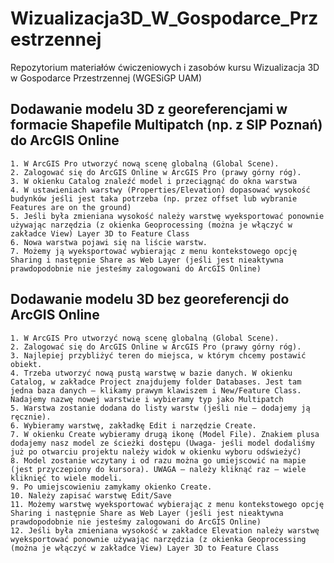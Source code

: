 # Wizualizacja3D_W_Gospodarce_Przestrzennej

Repozytorium materiałów ćwiczeniowych i zasobów kursu Wizualizacja 3D w Gospodarce Przestrzennej (WGESiGP UAM)

## Dodawanie modelu 3D  z georeferencjami w formacie Shapefile Multipatch (np. z SIP Poznań) do ArcGIS Online

    1. W ArcGIS Pro utworzyć nową scenę globalną (Global Scene).
    2. Zalogować się do ArcGIS Online w ArcGIS Pro (prawy górny róg).
    3. W okienku Catalog znaleźć model i przeciągnąć do okna warstwa
    4. W ustawieniach warstwy (Properties/Elevation) dopasować wysokość budynków jeśli jest taka potrzeba (np. przez offset lub wybranie Features are on the ground) 
    5. Jeśli była zmieniana wysokość należy warstwę wyeksportować ponownie używając narzędzia (z okienka Geoprocessing (można je włączyć w zakładce View) Layer 3D to Feature Class
    6. Nowa warstwa pojawi się na liście warstw. 
    7. Możemy ją wyeksportować wybierając z menu kontekstowego opcję Sharing i następnie Share as Web Layer (jeśli jest nieaktywna prawdopodobnie nie jesteśmy zalogowani do ArcGIS Online)

## Dodawanie modelu 3D bez georeferencji do ArcGIS Online

    1. W ArcGIS Pro utworzyć nową scenę globalną (Global Scene).
    2. Zalogować się do ArcGIS Online w ArcGIS Pro (prawy górny róg).
    3. Najlepiej przybliżyć teren do miejsca, w którym chcemy postawić obiekt.
    4. Trzeba utworzyć nową pustą warstwę w bazie danych. W okienku Catalog, w zakładce Project znajdujemy folder Databases. Jest tam jedna baza danych – klikamy prawym klawiszem i New/Feature Class. Nadajemy nazwę nowej warstwie i wybieramy typ jako Multipatch
    5. Warstwa zostanie dodana do listy warstw (jeśli nie – dodajemy ją ręcznie).
    6. Wybieramy warstwę, zakładkę Edit i narzędzie Create.
    7. W okienku Create wybieramy drugą ikonę (Model File). Znakiem plusa dodajemy nasz model ze ścieżki dostępu (Uwaga- jeśli model dodaliśmy już po otwarciu projektu należy widok w okienku wyboru odświeżyć)
    8. Model zostanie wczytany i od razu można go umiejscowić na mapie (jest przyczepiony do kursora). UWAGA – należy kliknąć raz – wiele kliknięć to wiele modeli. 
    9. Po umiejscowieniu zamykamy okienko Create.
    10. Należy zapisać warstwę Edit/Save
    11. Możemy warstwę wyeksportować wybierając z menu kontekstowego opcję Sharing i następnie Share as Web Layer (jeśli jest nieaktywna prawdopodobnie nie jesteśmy zalogowani do ArcGIS Online)
    12. Jeśli była zmieniana wysokość w zakładce Elevation należy warstwę wyeksportować ponownie używając narzędzia (z okienka Geoprocessing (można je włączyć w zakładce View) Layer 3D to Feature Class
